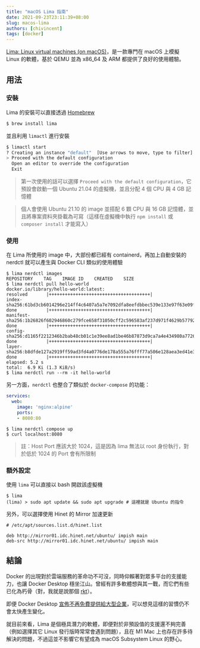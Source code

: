 ```yaml
---
title: "macOS Lima 指南"
date: 2021-09-23T23:11:39+08:00
slug: macos-lima
authors: [chivincent]
tags: [docker]
---
```


[Lima: Linux virtual machines (on macOS)](https://github.com/lima-vm/lima)，是一款專門在 macOS 上模擬 Linux 的軟體，基於 QEMU 並為 x86_64 及 ARM 都提供了良好的使用體驗。

<!--truncate-->

## 用法

### 安裝

Lima 的安裝可以直接透過 [Homebrew](https://brew.sh)

```bash
$ brew install lima
```

並且利用 `limactl` 進行安裝

```bash
$ limactl start
? Creating an instance "default"  [Use arrows to move, type to filter]
> Proceed with the default configuration
  Open an editor to override the configuration
  Exit
```

> 第一次使用的話可以選擇 `Proceed with the default configuration`，它預設會啟動一個 Ubuntu 21.04 的虛擬機，並且分配 4 個 CPU 與 4 GB 記憶體

> 個人會使用 Ubuntu 21.10 的 image 並搭配 6 顆 CPU 與 16 GB 記憶體，並且將專案資料夾掛載為可寫（這樣在虛擬機中執行 `npm install` 或 `composer install` 才能寫入）

### 使用

在 Lima 所使用的 image 中，大部份都已經有 containerd，再加上自動安裝的 nerdctl 就可以產生與 Docker CLI 類似的使用體驗

```
$ lima nerdctl images
REPOSITORY    TAG    IMAGE ID    CREATED    SIZE
$ lima nerdctl pull hello-world
docker.io/library/hello-world:latest:                                             resolved       |++++++++++++++++++++++++++++++++++++++|
index-sha256:61bd3cb6014296e214ff4c6407a5a7e7092dfa8eefdbbec539e133e97f63e09f:    done           |++++++++++++++++++++++++++++++++++++++|
manifest-sha256:1b26826f602946860c279fce658f31050cff2c596583af237d971f4629b57792: done           |++++++++++++++++++++++++++++++++++++++|
config-sha256:d1165f2212346b2bab48cb01c1e39ee8ad1be46b87873d9ca7a4e434980a7726:   done           |++++++++++++++++++++++++++++++++++++++|
layer-sha256:b8dfde127a2919ff59ad3fd4a0776de178a555a76fff77a506e128aea3ed41e3:    done           |++++++++++++++++++++++++++++++++++++++|
elapsed: 5.2 s                                                                    total:  6.9 Ki (1.3 KiB/s)
$ lima nerdctl run --rm -it hello-world
```

另一方面，`nerdctl` 也整合了類似於 `docker-compose` 的功能：

```yaml
services:
  web:
    image: 'nginx:alpine'
    ports:
    - 8080:80

```

```
$ lima nerdctl compose up
$ curl localhost:8080
```

> 註：Host Port 應該大於 1024，這是因為 lima 無法以 root 身份執行，對於低於 1024 的 Port 會有所限制

### 額外設定

使用 `lima` 可以直接以 bash 開啟該虛擬機

```
$ lima
(lima) > sudo apt update && sudo apt upgrade # 這裡就是 Ubuntu 的指令
```

另外，可以選擇使用 Hinet 的 Mirror 加速更新

```
# /etc/apt/sources.list.d/hinet.list

deb http://mirror01.idc.hinet.net/ubuntu/ impish main 
deb-src http://mirror01.idc.hinet.net/ubuntu/ impish main 
```

## 結論

Docker 的出現對於雲端服務的革命功不可沒，同時仰賴著對眾多平台的支援能力，也讓 Docker Desktop 穩坐江山。曾經有許多軟體想與其一戰，而它們有些已化為朽骨（對，我就是說那個 [rkt](https://github.com/rkt/rkt)）。

即便 Docker Desktop [宣佈不再免費提供給大型企業](https://www.docker.com/blog/updating-product-subscriptions/)，可以想見這樣的習慣仍不會太快產生變化。

就目前來看，Lima 是個極具潛力的軟體，即便對於非預設值的支援還不夠完善（例如選擇其它 Linux 發行版時常常會遇到問題），且在 M1 Mac 上也存在許多待解決的問題，不過這並不影響它有望成為 macOS Subsystem Linux 的野心。
